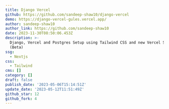 ```yaml
---
title: Django Vercel
github: https://github.com/sandeep-shaw10/django-vercel
demo: https://django-vercel-gules.vercel.app/
author: sandeep-shaw10
author_link: https://github.com/sandeep-shaw10
date: 2023-11-30T08:50:06.453Z
description: >-
  Django, Vercel and Postgres Setup using Tailwind CSS and new Vercel Storage
  (Beta)
ssg:
  - Nextjs
css:
  - Tailwind
cms: []
category: []
draft: false
publish_date: '2023-05-06T15:14:51Z'
update_date: '2023-05-12T11:51:49Z'
github_star: 12
github_fork: 4
---
```

